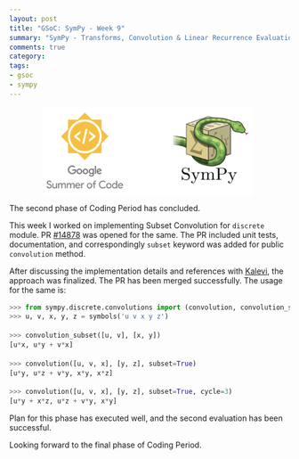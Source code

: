 ```yaml
---
layout: post
title: "GSoC: SymPy - Week 9"
summary: "SymPy - Transforms, Convolution & Linear Recurrence Evaluation"
comments: true
category:
tags:
- gsoc
- sympy
---
```


<img src="/files/gsoc-sympy.png" style="width:75%; height:75%; float:left; margin-left:60px;" />
<br clear="all" />

The second phase of Coding Period has concluded.

This week I worked on implementing Subset Convolution for `discrete` module.
PR [#14878](https://github.com/sympy/sympy/pull/14878) was opened for the same. The PR included unit tests, documentation, and correspondingly `subset` keyword was added for public `convolution` method.

After discussing the implementation details and references with [Kalevi](https://github.com/jksuom), the approach was finalized. The PR has been merged successfully. The usage for the same is:

```python
>>> from sympy.discrete.convolutions import (convolution, convolution_subset)
>>> u, v, x, y, z = symbols('u v x y z')

>>> convolution_subset([u, v], [x, y])
[u*x, u*y + v*x]

>>> convolution([u, v, x], [y, z], subset=True)
[u*y, u*z + v*y, x*y, x*z]

>>> convolution([u, v, x], [y, z], subset=True, cycle=3)
[u*y + x*z, u*z + v*y, x*y]
```

Plan for this phase has executed well, and the second evaluation has been successful.

Looking forward to the final phase of Coding Period.
